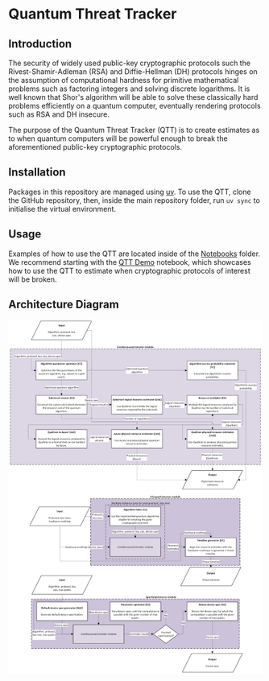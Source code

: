 # Quantum Threat Tracker

## Introduction

The security of widely used public-key cryptographic protocols such the Rivest-Shamir-Adleman (RSA) and Diffie-Hellman (DH) protocols hinges on the assumption of computational hardness for primitive mathematical problems such as factoring integers and solving discrete logarithms. It is well known that Shor's algorithm will be able to solve these classically hard problems efficiently on a quantum computer, eventually rendering protocols such as RSA and DH insecure.

The purpose of the Quantum Threat Tracker (QTT) is to create estimates as to when quantum computers will be powerful enough to break the aforementioned public-key cryptographic protocols.

## Installation

Packages in this repository are managed using [uv](https://docs.astral.sh/uv/). To use the QTT, clone the GitHub repository, then, inside the main repository folder, run `uv sync` to initialise the virtual environment.

## Usage

Examples of how to use the QTT are located inside of the [Notebooks](https://github.com/qec-codes/QuantumThreatTracker/tree/main/notebooks) folder. We recommend starting with the [QTT Demo](https://github.com/qec-codes/QuantumThreatTracker/blob/main/notebooks/qtt_demo.ipynb) notebook, which showcases how to use the QTT to estimate when cryptographic protocols of interest will be broken.

## Architecture Diagram

![Quantum Threat Tracker](./assets/qtt-architecture.png)
